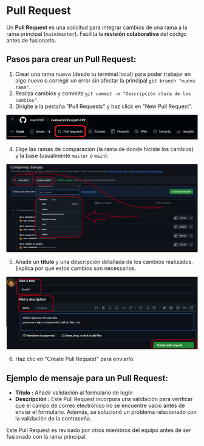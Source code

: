 # **Pull Request**

Un **Pull Request** es una solicitud para integrar cambios de una rama a la rama principal (`main`/`master`). Facilita la **revisión colaborativa** del código antes de fusionarlo.

## **Pasos para crear un Pull Request:**

1.  Crear una rama nueva (desde tu terminal local) para poder trabajar en algo nuevo o corregir un error sin afectar la principal `git branch "nueva rama"`.
2.  Realiza cambios y commits `git commit -m "Descripción clara de los cambios"`.
3.  Dirigite a la pestaña "Pull Requests" y haz click en "New Pull Request".

![pull request](/src/imagen4.png)

4.  Elige las ramas de comparación (la rama de donde hiciste los cambios) y la base (usualmente `master` o `main`).

![ramas elegidas](/src/imagen5.png)

5.  Añade un **titulo** y una descripción detallada de los cambios realizados. Explica por qué estos cambios son necessarios.

![ramas elegidas](/src/imagen6.png)

6. Haz clic en "Create Pull Request" para enviarlo.

## **Ejemplo de mensaje para un Pull Request:**

- **Título :** Añadir validación al formulario de login
- **Descripción :** Este Pull Request incorpora una validación para verificar que el campo de correo electrónico no se encuentre vacío antes de enviar el formulario. Además, se solucionó un problema relacionado con la validación de la contraseña.

Este Pull Request es revisado por otros miembros del equipo antes de ser fusionado con la rama principal.

